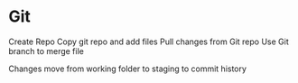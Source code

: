 # Git

Create Repo
Copy git repo and add files
Pull changes from Git repo
Use Git branch to merge file

Changes move from working folder to staging to commit history

